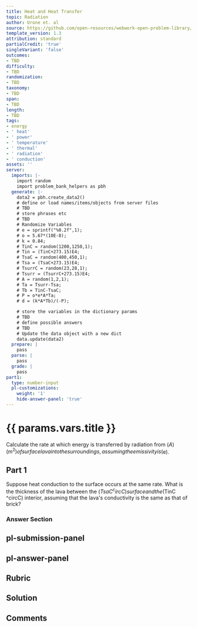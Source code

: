 ```yaml
---
title: Heat and Heat Transfer
topic: Radiation
author: Urone et. al
source: https://github.com/open-resources/webwork-open-problem-library/tree/master/Contrib/BrockPhysics/College_Physics_Urone/14.Heat_and_Heat_Transfer/14-07.Radiation/NU_U17_14_07_009.pg
template_version: 1.3
attribution: standard
partialCredit: 'true'
singleVariant: 'false'
outcomes:
- TBD
difficulty:
- TBD
randomization:
- TBD
taxonomy:
- TBD
span:
- TBD
length:
- TBD
tags:
- energy
- ' heat'
- ' power'
- ' temperature'
- ' thermal'
- ' radiation'
- ' conduction'
assets: ''
server:
  imports: |-
    import random
    import problem_bank_helpers as pbh
  generate: |-
    data2 = pbh.create_data2()
    # define or load names/items/objects from server files
    # TBD
    # store phrases etc
    # TBD
    # Randomize Variables
    # e = sprintf("%0.2f",1);
    # o = 5.67*(10E-8);
    # k = 0.84;
    # TinC = random(1200,1250,1);
    # Tin = (TinC+273.15)E4;
    # TsaC = random(400,450,1);
    # Tsa = (TsaC+273.15)E4;
    # TsurrC = random(23,28,1);
    # Tsurr = (TsurrC+273.15)E4;
    # A = random(1,2,1);
    # Ta = Tsurr-Tsa;
    # Tb = TinC-TsaC;
    # P = o*e*A*Ta;
    # d = (k*A*Tb)/(-P);

    # store the variables in the dictionary params
    # TBD
    # define possible answers
    # TBD
    # Update the data object with a new dict
    data.update(data2)
  prepare: |
    pass
  parse: |
    pass
  grade: |
    pass
part1:
  type: number-input
  pl-customizations:
    weight: '1'
    hide-answer-panel: 'true'
---
```


# {{ params.vars.title }} 


Calculate the rate at which energy is transferred by radiation from ($A) (m^2) of surface lava into the surroundings, assuming the emissivity is ($e).

## Part 1 
Suppose heat conduction to the surface occurs at the same rate. What is the thickness of the lava between the ($TsaC ^circC) surface and the ($TinC ^circC) interior, assuming that the lava's conductivity is the same as that of brick? 


 ### Answer Section


## pl-submission-panel 


## pl-answer-panel 


## Rubric 


## Solution 


## Comments 


